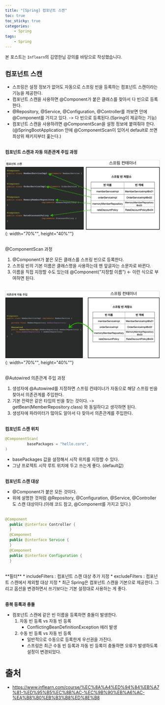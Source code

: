 ```yaml
---
title: "[Spring] 컴포넌트 스캔"
toc: true
toc_sticky: true
categories: 
    - Spring
tags:
    - Spring
---
```


본 포스트는 `Inflearn`의 김영한님 강의를 바탕으로 작성했습니다.

## **컴포넌트 스캔**
* 스프링은 설정 정보가 없어도 자동으로 스프링 빈을 등록하는 컴포넌트 스캔이라는 기능을 제공한다.
* 컴포넌트 스캔을 사용하면 @Component가 붙은 클래스를 찾아서 다 빈으로 등록한다.
* @Repository, @Service, @Configuration, @Controller를 까보면 안에 @Component를 가지고 있다. -> 다 빈으로 등록된다.(Spring이 제공하는 기능)
* 컴포넌트 스캔을 사용하려면 @ComponentScan을 설정 정보에 붙여줘야 한다. (@SpringBootApplication 안에 @ComponentScan이 있어서 default로 쓰면 최상위 패키지부터 훑는다.)<br><br>


**컴포넌트 스캔과 자동 의존관계 주입 과정** <br><br>
![img1](/assets/images/5_1.png){: width="70%"", height="40%""} <br><br>

@ComponentScan 과정
1. @Component가 붙은 모든 클래스를 스프링 빈으로 등록한다.
2. 스프링 빈의 기본 이름은 클래스명을 사용하는데 맨 앞글자는 소문자로 바뀐다.
3. 이름을 직접 지정할 수도 있는데 @Component("지정할 이름") <- 이런 식으로 부여하면 된다. <br><br>

![img2](/assets/images/5_2.png){: width="70%"", height="40%""} <br><br>

@Autowired 의존관계 주입 과정
1. 생성자에 @Autowired를 지정하면 스프링 컨테이너가 자동으로 해당 스프링 빈을 찾아서 의존관계를 주입한다.
2. 기본 전략은 같은 타입의 빈을 찾는 것이다. -> getBean(MemberRepository.class) 와 동일하다고 생각하면 된다.
3. 생성자에 파라미터가 많아도 알아서 다 찾아서 의존관계를 주입한다. <br><br>

**컴포넌트 스캔 위치**
~~~java
@ComponentScan(
          basePackages = "hello.core",
)
~~~

* basePackages 값을 설정해서 시작 위치를 지정할 수 있다.
* 그냥 프로젝트 시작 루트 위치에 두고 쓰는게 좋다. (default값) <br><br>

**컴포넌트 스캔 대상**
* @Component가 붙은 모든 것이다.
* 위에 설명한 것처럼 @Repository, @Configuration, @Service, @Controller 도 스캔 대상이다.(아래 코드 참고, @Component를 가지고 있다.) <br><br>

~~~java
@Component
  public @interface Controller {
  }
  @Component
  public @interface Service {
  }
  @Component
  public @interface Configuration {
  }
~~~
<br>
**필터**
* includeFilters : 컴포넌트 스캔 대상 추가 지정
* excludeFilters : 컴포넌트 스캔에서 제외할 대상 지정 
* 최근 Spring은 컴포넌트 스캔을 기본으로 제공한다. 그리고 옵션을 변경하면서 쓰기보다는 기본 설정대로 사용하는 게 좋다. <br><br>

**중복 등록과 충돌** <br>
* 컴포넌트 스캔에 같은 빈 이름을 등록하면 충돌이 발생한다.
    1. 자동 빈 등록 vs 자동 빈 등록
        * ConflictingBeanDefinitionException 에러 발생
    2. 수동 빈 등록 vs 자동 빈 등록
        * 일반적으로 수동으로 등록한게 우선권을 가진다.
        * 스프링은 최근 수동 빈 등록과 자동 빈 등록이 충돌하면 오류가 발생하도록 설정이 변경되었다.


# 출처
* https://www.inflearn.com/course/%EC%8A%A4%ED%94%84%EB%A7%81-%ED%95%B5%EC%8B%AC-%EC%9B%90%EB%A6%AC-%EA%B8%B0%EB%B3%B8%ED%8E%B8


















